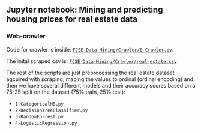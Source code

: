 ## Jupyter notebook: Mining and predicting housing prices for real estate data

### Web-crawler 
Code for crawler is inside: [<code>FCSE-Data-Mining/Crawler/0-Crawler.py</code>](https://github.com/zelenkastiot/FCSE-Data-Mining/blob/master/Crawler/0-Crawler.py). 

The inital scraped csv is: [<code>FCSE-Data-Mining/Crawler/real-estate.csv</code>](https://github.com/zelenkastiot/FCSE-Data-Mining/blob/master/Crawler/real-estate.csv)


The rest of the scripts are just preprocessing the real estate dataset aqcuired with scraping, maping the values to ordinal (ordinal encoding) and then we have several different models and their accuracy scores based on a 75-25 split on the dataset (75% train, 25% test): 
- <code>1-CategoricalNB.py</code>
- <code>2-DecisionTreeClassifier.py</code>
- <code>3-RandomForrest.py</code>
- <code>4-LogisticRegression.py</code>
